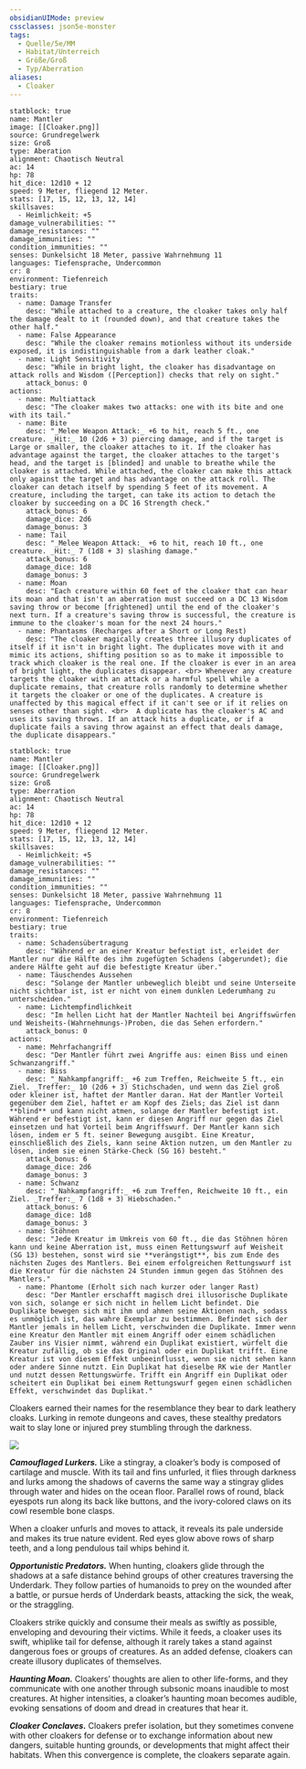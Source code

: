 ```yaml
---
obsidianUIMode: preview
cssclasses: json5e-monster
tags:
  - Quelle/5e/MM
  - Habitat/Unterreich
  - Größe/Groß
  - Typ/Aberration
aliases:
  - Cloaker
---
```

```statblock
statblock: true
name: Mantler
image: [[Cloaker.png]]
source: Grundregelwerk
size: Groß
type: Aberation
alignment: Chaotisch Neutral
ac: 14
hp: 78
hit_dice: 12d10 + 12
speed: 9 Meter, fliegend 12 Meter.
stats: [17, 15, 12, 13, 12, 14]
skillsaves:
  - Heimlichkeit: +5
damage_vulnerabilities: ""
damage_resistances: ""
damage_immunities: ""
condition_immunities: ""
senses: Dunkelsicht 18 Meter, passive Wahrnehmung 11
languages: Tiefensprache, Undercommon
cr: 8
environment: Tiefenreich
bestiary: true
traits:
  - name: Damage Transfer
    desc: "While attached to a creature, the cloaker takes only half the damage dealt to it (rounded down), and that creature takes the other half."
  - name: False Appearance
    desc: "While the cloaker remains motionless without its underside exposed, it is indistinguishable from a dark leather cloak."
  - name: Light Sensitivity
    desc: "While in bright light, the cloaker has disadvantage on attack rolls and Wisdom ([Perception]) checks that rely on sight."
    attack_bonus: 0
actions:
  - name: Multiattack
    desc: "The cloaker makes two attacks: one with its bite and one with its tail."
  - name: Bite
    desc: "_Melee Weapon Attack:_ +6 to hit, reach 5 ft., one creature. _Hit:_ 10 (2d6 + 3) piercing damage, and if the target is Large or smaller, the cloaker attaches to it. If the cloaker has advantage against the target, the cloaker attaches to the target's head, and the target is [blinded] and unable to breathe while the cloaker is attached. While attached, the cloaker can make this attack only against the target and has advantage on the attack roll. The cloaker can detach itself by spending 5 feet of its movement. A creature, including the target, can take its action to detach the cloaker by succeeding on a DC 16 Strength check."
    attack_bonus: 6
    damage_dice: 2d6
    damage_bonus: 3
  - name: Tail
    desc: "_Melee Weapon Attack:_ +6 to hit, reach 10 ft., one creature. _Hit:_ 7 (1d8 + 3) slashing damage."
    attack_bonus: 6
    damage_dice: 1d8
    damage_bonus: 3
  - name: Moan
    desc: "Each creature within 60 feet of the cloaker that can hear its moan and that isn't an aberration must succeed on a DC 13 Wisdom saving throw or become [frightened] until the end of the cloaker's next turn. If a creature's saving throw is successful, the creature is immune to the cloaker's moan for the next 24 hours."
  - name: Phantasms (Recharges after a Short or Long Rest)
    desc: "The cloaker magically creates three illusory duplicates of itself if it isn't in bright light. The duplicates move with it and mimic its actions, shifting position so as to make it impossible to track which cloaker is the real one. If the cloaker is ever in an area of bright light, the duplicates disappear. <br> Whenever any creature targets the cloaker with an attack or a harmful spell while a duplicate remains, that creature rolls randomly to determine whether it targets the cloaker or one of the duplicates. A creature is unaffected by this magical effect if it can't see or if it relies on senses other than sight. <br>  A duplicate has the cloaker's AC and uses its saving throws. If an attack hits a duplicate, or if a duplicate fails a saving throw against an effect that deals damage, the duplicate disappears."
```

```statblock
statblock: true
name: Mantler
image: [[Cloaker.png]]
source: Grundregelwerk
size: Groß
type: Aberration
alignment: Chaotisch Neutral
ac: 14
hp: 78
hit_dice: 12d10 + 12
speed: 9 Meter, fliegend 12 Meter.
stats: [17, 15, 12, 13, 12, 14]
skillsaves:
  - Heimlichkeit: +5
damage_vulnerabilities: ""
damage_resistances: ""
damage_immunities: ""
condition_immunities: ""
senses: Dunkelsicht 18 Meter, passive Wahrnehmung 11
languages: Tiefensprache, Undercommon
cr: 8
environment: Tiefenreich
bestiary: true
traits:
  - name: Schadensübertragung
    desc: "Während er an einer Kreatur befestigt ist, erleidet der Mantler nur die Hälfte des ihm zugefügten Schadens (abgerundet); die andere Hälfte geht auf die befestigte Kreatur über."
  - name: Täuschendes Aussehen
    desc: "Solange der Mantler unbeweglich bleibt und seine Unterseite nicht sichtbar ist, ist er nicht von einem dunklen Lederumhang zu unterscheiden."
  - name: Lichtempfindlichkeit
    desc: "Im hellen Licht hat der Mantler Nachteil bei Angriffswürfen und Weisheits‑(Wahrnehmungs‑)Proben, die das Sehen erfordern."
    attack_bonus: 0
actions:
  - name: Mehrfachangriff
    desc: "Der Mantler führt zwei Angriffe aus: einen Biss und einen Schwanzangriff."
  - name: Biss
    desc: "_Nahkampfangriff:_ +6 zum Treffen, Reichweite 5 ft., ein Ziel. _Treffer:_ 10 (2d6 + 3) Stichschaden, und wenn das Ziel groß oder kleiner ist, haftet der Mantler daran. Hat der Mantler Vorteil gegenüber dem Ziel, haftet er am Kopf des Ziels; das Ziel ist dann **blind** und kann nicht atmen, solange der Mantler befestigt ist. Während er befestigt ist, kann er diesen Angriff nur gegen das Ziel einsetzen und hat Vorteil beim Angriffswurf. Der Mantler kann sich lösen, indem er 5 ft. seiner Bewegung ausgibt. Eine Kreatur, einschließlich des Ziels, kann seine Aktion nutzen, um den Mantler zu lösen, indem sie einen Stärke‑Check (SG 16) besteht."
    attack_bonus: 6
    damage_dice: 2d6
    damage_bonus: 3
  - name: Schwanz
    desc: "_Nahkampfangriff:_ +6 zum Treffen, Reichweite 10 ft., ein Ziel. _Treffer:_ 7 (1d8 + 3) Hiebschaden."
    attack_bonus: 6
    damage_dice: 1d8
    damage_bonus: 3
  - name: Stöhnen
    desc: "Jede Kreatur im Umkreis von 60 ft., die das Stöhnen hören kann und keine Aberration ist, muss einen Rettungswurf auf Weisheit (SG 13) bestehen, sonst wird sie **verängstigt**, bis zum Ende des nächsten Zuges des Mantlers. Bei einem erfolgreichen Rettungswurf ist die Kreatur für die nächsten 24 Stunden immun gegen das Stöhnen des Mantlers."
  - name: Phantome (Erholt sich nach kurzer oder langer Rast)
    desc: "Der Mantler erschafft magisch drei illusorische Duplikate von sich, solange er sich nicht in hellem Licht befindet. Die Duplikate bewegen sich mit ihm und ahmen seine Aktionen nach, sodass es unmöglich ist, das wahre Exemplar zu bestimmen. Befindet sich der Mantler jemals in hellem Licht, verschwinden die Duplikate. Immer wenn eine Kreatur den Mantler mit einem Angriff oder einem schädlichen Zauber ins Visier nimmt, während ein Duplikat existiert, würfelt die Kreatur zufällig, ob sie das Original oder ein Duplikat trifft. Eine Kreatur ist von diesem Effekt unbeeinflusst, wenn sie nicht sehen kann oder andere Sinne nutzt. Ein Duplikat hat dieselbe RK wie der Mantler und nutzt dessen Rettungswürfe. Trifft ein Angriff ein Duplikat oder scheitert ein Duplikat bei einem Rettungswurf gegen einen schädlichen Effekt, verschwindet das Duplikat."
```

Cloakers earned their names for the resemblance they bear to dark leathery cloaks. Lurking in remote dungeons and caves, these stealthy predators wait to slay lone or injured prey stumbling through the darkness.

![](pictures/Cloaker.webp#token)

_**Camouflaged Lurkers.**_ Like a stingray, a cloaker’s body is composed of cartilage and muscle. With its tail and fins unfurled, it flies through darkness and lurks among the shadows of caverns the same way a stingray glides through water and hides on the ocean floor. Parallel rows of round, black eyespots run along its back like buttons, and the ivory-colored claws on its cowl resemble bone clasps.

When a cloaker unfurls and moves to attack, it reveals its pale underside and makes its true nature evident. Red eyes glow above rows of sharp teeth, and a long pendulous tail whips behind it.

_**Opportunistic Predators.**_ When hunting, cloakers glide through the shadows at a safe distance behind groups of other creatures traversing the Underdark. They follow parties of humanoids to prey on the wounded after a battle, or pursue herds of Underdark beasts, attacking the sick, the weak, or the straggling.

Cloakers strike quickly and consume their meals as swiftly as possible, enveloping and devouring their victims. While it feeds, a cloaker uses its swift, whiplike tail for defense, although it rarely takes a stand against dangerous foes or groups of creatures. As an added defense, cloakers can create illusory duplicates of themselves.

_**Haunting Moan.**_ Cloakers’ thoughts are alien to other life-forms, and they communicate with one another through subsonic moans inaudible to most creatures. At higher intensities, a cloaker’s haunting moan becomes audible, evoking sensations of doom and dread in creatures that hear it.

_**Cloaker Conclaves.**_ Cloakers prefer isolation, but they sometimes convene with other cloakers for defense or to exchange information about new dangers, suitable hunting grounds, or developments that might affect their habitats. When this convergence is complete, the cloakers separate again.